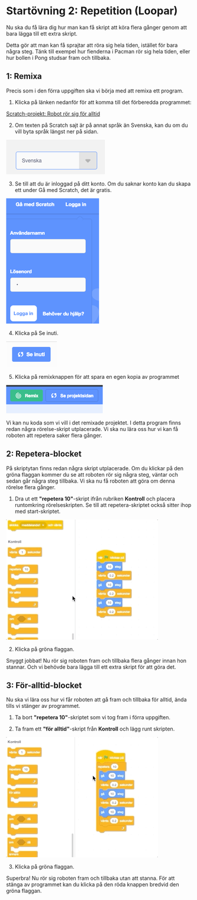# Startövning 2: Repetition (Loopar)

Nu ska du få lära dig hur man kan få skript att köra flera gånger genom att bara lägga till ett extra skript.

Detta gör att man kan få sprajtar att röra sig hela tiden, istället för bara några steg. Tänk till exempel hur fienderna i Pacman rör sig hela tiden, eller hur bollen i Pong studsar fram och tillbaka.

## 1: Remixa

Precis som i den förra uppgiften ska vi börja med att remixa ett program.

1. Klicka på länken nedanför för att komma till det förberedda programmet:

<a href="https://scratch.mit.edu/projects/210050842/" target='_blank'>Scratch-projekt: Robot rör sig för alltid</a> <!--_-->

2. Om texten på Scratch sajt är på annat språk än Svenska, kan du om du vill byta språk längst ner på sidan.

![Alt Text](Image_1.png)

3. Se till att du är inloggad på ditt konto. Om du saknar konto kan du skapa ett under Gå med Scratch, det är gratis.

![Alt Text](Image_2.png)

4. Klicka på Se inuti.

![Alt Text](Image_3.png)

5. Klicka på remixknappen för att spara en egen kopia av programmet

![Alt Text](Image_4.png)

Vi kan nu koda som vi vill i det remixade projektet. I detta program finns redan några rörelse-skript utplacerade. Vi ska nu lära oss hur vi kan få roboten att repetera saker flera gånger.

## 2: Repetera-blocket

På skriptytan finns redan några skript utplacerade. Om du klickar på den gröna flaggan kommer du se att roboten rör sig några steg, väntar och sedan går några steg tillbaka. Vi ska nu få roboten att göra om denna rörelse flera gånger.

1. Dra ut ett **"repetera 10"**-skript ifrån rubriken **Kontroll** och placera runtomkring rörelseskripten. Se till att repetera-skriptet också sitter ihop med start-skriptet.

![Alt Text](Skript_1.gif)

2. Klicka på gröna flaggan.

Snyggt jobbat! Nu rör sig roboten fram och tillbaka flera gånger innan hon stannar. Och vi behövde bara lägga till ett extra skript för att göra det.

## 3: För-alltid-blocket

Nu ska vi lära oss hur vi får roboten att gå fram och tillbaka för alltid, ända tills vi stänger av programmet.

1. Ta bort **"repetera 10"**-skriptet som vi tog fram i förra uppgiften.

2. Ta fram ett **"för alltid"**-skript från **Kontroll** och lägg runt skripten.

![Alt Text](Skript_2.gif)

3. Klicka på gröna flaggan.

Superbra! Nu rör sig roboten fram och tillbaka utan att stanna. För att stänga av programmet kan du klicka på den röda knappen bredvid den gröna flaggan.
